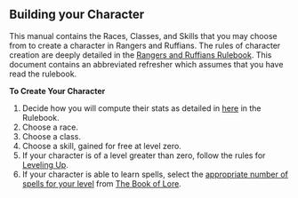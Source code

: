 ## Building your Character
This manual contains the Races, Classes, and Skills that you may choose from to create a character
in Rangers and Ruffians. The rules of character creation are deeply detailed in the
[Rangers and Ruffians Rulebook](Rulebook.md). This document contains an abbreviated refresher
which assumes that you have read the rulebook.

__To Create Your Character__
1. Decide how you will compute their stats as detailed in [here](Rulebook.md#how-do-i-compute-my-characters-stats) in the Rulebook.
2. Choose a race.
3. Choose a class.
4. Choose a skill, gained for free at level zero.
5. If your character is of a level greater than zero, follow the rules for [Leveling Up](Rulebook.md#leveling-up).
6. If your character is able to learn spells, select the [appropriate number of spells for your level](Rulebook.md#new-spells) from
   [The Book of Lore](Book_of_Lore.md).


